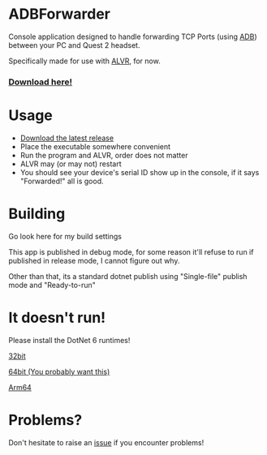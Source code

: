 # ADBForwarder

Console application designed to handle forwarding TCP Ports (using [ADB](https://developer.android.com/studio/command-line/adb)) between your PC and Quest 2 headset. 

Specifically made for use with [ALVR](https://github.com/alvr-org/ALVR), for now.

### [Download here!](https://github.com/AtlasTheProto/ADBForwarder/releases/latest/download/ADBForwarder.exe)

# Usage

* [Download the latest release](https://github.com/AtlasTheProto/ADBForwarder/releases/latest/download/ADBForwarder.exe)
* Place the executable somewhere convenient
* Run the program and ALVR, order does not matter
* ALVR may (or may not) restart
* You should see your device's serial ID show up in the console, if it says "Forwarded!" all is good.


# Building

Go look here for my build settings

This app is published in debug mode, for some reason it'll refuse to run if published in release mode, I cannot figure out why.

Other than that, its a standard dotnet publish using "Single-file" publish mode and "Ready-to-run"

# It doesn't run!

Please install the DotNet 6 runtimes!

[32bit](https://dotnet.microsoft.com/download/dotnet/thank-you/runtime-6.0.0-rc.1-windows-x86-binaries)

[64bit (You probably want this)](https://dotnet.microsoft.com/download/dotnet/thank-you/runtime-6.0.0-rc.1-windows-x64-binaries)

[Arm64](https://dotnet.microsoft.com/download/dotnet/thank-you/runtime-6.0.0-rc.1-windows-arm64-binaries)

# Problems?

Don't hesitate to raise an [issue](https://github.com/AtlasTheProto/ADBForwarder/issues) if you encounter problems!
